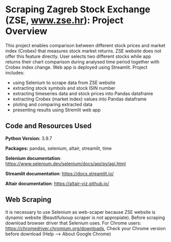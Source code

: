 # Scraping Zagreb Stock Exchange (ZSE, www.zse.hr): Project Overview
This project enables comparison between different stock prices and market index (Crobex) that measures stock market returns. ZSE website does not offer this feature directly. User  selects two different stocks while app returns their chart comparison during analysed time period together with Crobex index change. Web app is deployed using Streamlit. Project includes: 
* using Selenium to scrape data from ZSE website
* extracting stock symbols and stock ISIN number
* extracting timeseries data and stock prices into Pandas dataframe
* extracting Crobex (market index) values into Pandas dataframe
* ploting and comparing extracted data
* presenting results using Stremlit web app

## Code and Resources Used 
**Python Version:** 3.9.7

**Packages:** pandas, selenium, altair, streamlit, time

**Selenium documentation**: https://www.selenium.dev/selenium/docs/api/py/api.html

**Streamlit documentation**: https://docs.streamlit.io/

**Altair documentation**: https://altair-viz.github.io/

## Web Scraping
It is necessary to use Selenium as web-scaper because ZSE website is dynamic website (Beautifulsoup scraper is not appropiate).
Before scraping download browser driver that Selenium uses. For Chrome users: https://chromedriver.chromium.org/downloads, Check your Chrome version before download (Help --> About Google Chrome)
